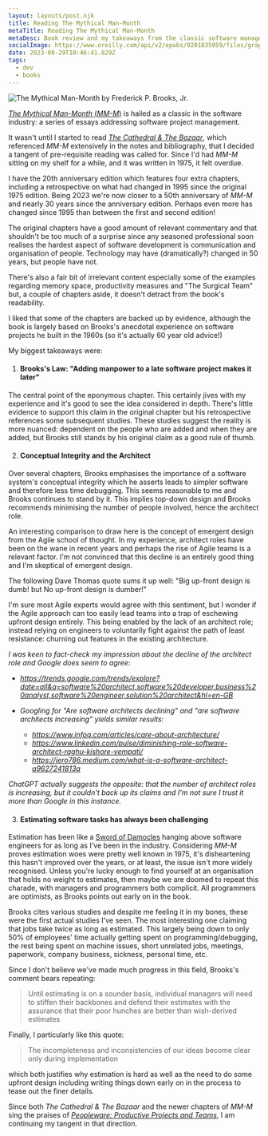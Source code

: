 ```yaml
---
layout: layouts/post.njk
title: Reading The Mythical Man-Month
metaTitle: Reading The Mythical Man-Month
metaDesc: Book review and my takeaways from the classic software management book
socialImage: https://www.oreilly.com/api/v2/epubs/0201835959/files/graphics/f0016-01.jpg
date: 2023-08-29T10:46:41.829Z
tags:
  - dev
  - books
---
```

![The Mythical Man-Month by Frederick P. Brooks, Jr.](https://www.oreilly.com/api/v2/epubs/0201835959/files/graphics/f0016-01.jpg "The Mythical Man-Month by Frederick P. Brooks, Jr.")

[*The Mythical Man-Month* (*MM-M*)](https://www.goodreads.com/book/show/13629.The_Mythical_Man_Month) is hailed as a classic in the software industry: a series of essays addressing software project management.

It wasn't until I started to read *[The Cathedral & The Bazaar](https://www.goodreads.com/book/show/134825.The_Cathedral_the_Bazaar)*, which referenced *MM-M* extensively in the notes and bibliography, that I decided a tangent of pre-requisite reading was called for. Since I'd had *MM-M* sitting on my shelf for a while, and it was written in 1975, it felt overdue.

I have the 20th anniversary edition which features four extra chapters, including a retrospective on what had changed in 1995 since the original 1975 edition.
Being 2023 we're now closer to a 50th anniversary of *MM-M* and nearly 30 years since the anniversary edition. Perhaps even more has changed since 1995 than between the first and second edition!

The original chapters have a good amount of relevant commentary and that shouldn't be too much of a surprise since any seasoned professional soon realises the hardest aspect of software development is communication and organisation of people. Technology may have (dramatically?) changed in 50 years, but people have not.

There's also a fair bit of irrelevant content especially some of the examples regarding memory space, productivity measures and "The Surgical Team" but, a couple of chapters aside, it doesn't detract from the book's readability.

I liked that some of the chapters are backed up by evidence, although the book is largely based on Brooks's anecdotal experience on software projects he built in the 1960s (so it's actually 60 year old advice!)

My biggest takeaways were:

1. #### Brooks's Law: "Adding manpower to a late software project makes it later"

The central point of the eponymous chapter. This certainly jives with my experience and it's good to see the idea considered in depth. There's little evidence to support this claim in the original chapter but his retrospective references some subsequent studies. These studies suggest the reality is more nuanced: dependent on the people who are added and when they are added, but Brooks still stands by his original claim as a good rule of thumb.

2. #### Conceptual Integrity and the Architect

Over several chapters, Brooks emphasises the importance of a software system's conceptual integrity which he asserts leads to simpler software and therefore less time debugging. This seems reasonable to me and Brooks continues to stand by it. 
This implies top-down design and Brooks recommends minimising the number of people involved, hence the architect role.

An interesting comparison to draw here is the concept of emergent design from the Agile school of thought.
In my experience, architect roles have been on the wane in recent years and perhaps the rise of Agile teams is a relevant factor. I'm not convinced that this decline is an entirely good thing and I'm skeptical of emergent design.

The following Dave Thomas quote sums it up well: "Big up-front design is dumb! but No up-front design is dumber!"

I'm sure most Agile experts would agree with this sentiment, but I wonder if the Agile approach can too easily lead teams into a trap of eschewing upfront design entirely. This being enabled by the lack of an architect role; instead relying on engineers to voluntarily fight against the path of least resistance: churning out features in the existing architecture.

*I was keen to fact-check my impression about the decline of the architect role and Google does seem to agree:*

* *https://trends.google.com/trends/explore?date=all&q=software%20architect,software%20developer,business%20analyst,software%20engineer,solution%20architect&hl=en-GB*
* *Googling for "Are software architects declining" and "are software architects increasing" yields similar results:*

  * *https://www.infoq.com/articles/care-about-architecture/*
  * *https://www.linkedin.com/pulse/diminishing-role-software-architect-raghu-kishore-vempati/*
  * *https://jero786.medium.com/what-is-a-software-architect-a9627241813a*

*ChatGPT actually suggests the opposite: that the number of architect roles is increasing, but it couldn't back up its claims and I'm not sure I trust it more than Google in this instance.*

3. #### Estimating software tasks has always been challenging

Estimation has been like a [Sword of Damocles](https://en.wikipedia.org/wiki/Damocles) hanging above software engineers for as long as I've been in the industry. Considering *MM-M* proves estimation woes were pretty well known in 1975, it's disheartening this hasn't improved over the years, or at least, the issue isn't more widely recognised. Unless you're lucky enough to find yourself at an organisation that holds no weight to estimates, then maybe we are doomed to repeat this charade, with managers and programmers both complicit. All programmers are optimists, as Brooks points out early on in the book.

Brooks cites various studies and despite me feeling it in my bones, these were the first actual studies I've seen. The most interesting one claiming that jobs take twice as long as estimated. This largely being down to only 50% of employees' time actually getting spent on programming/debugging, the rest being spent on machine issues, short unrelated jobs, meetings, paperwork, company business, sickness, personal time, etc.

Since I don't believe we've made much progress in this field, Brooks's comment bears repeating:

> Until estimating is on a sounder basis, individual managers will need to stiffen their backbones and defend their estimates with the assurance that their poor hunches are better than wish-derived estimates

Finally, I particularly like this quote:

> The incompleteness and inconsistencies of our ideas become clear only during implementation

which both justifies why estimation is hard as well as the need to do some upfront design including writing things down early on in the process to tease out the finer details.

S﻿ince both *The Cathedral & The Bazaar* and the newer chapters of *MM-M* sing the praises of *[Peopleware: Productive Projects and Teams](https://www.goodreads.com/book/show/67825.Peopleware)*, I am continuing my tangent in that direction.